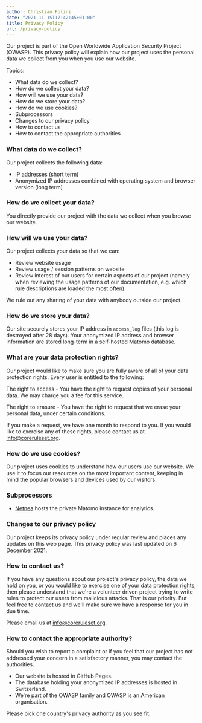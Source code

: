 ```yaml
---
author: Christian Folini
date: "2021-11-15T17:42:45+01:00"
title: Privacy Policy
url: /privacy-policy
---
```


Our project is part of the Open Worldwide Application Security Project (OWASP). This privacy policy will explain how our project uses the personal data we collect from you when you use our website.

Topics:

- What data do we collect?
- How do we collect your data?
- How will we use your data?
- How do we store your data?
- How do we use cookies?
- Subprocessors
- Changes to our privacy policy
- How to contact us
- How to contact the appropriate authorities

### What data do we collect?

Our project collects the following data:

- IP addresses (short term)
- Anonymized IP addresses combined with operating system and browser version (long term)

### How do we collect your data?

You directly provide our project with the data we collect when you browse our website.

### How will we use your data?

Our project collects your data so that we can:

- Review website usage
- Review usage / session patterns on website
- Review interest of our users for certain aspects of our project (namely when reviewing the usage patterns of our documentation, e.g. which rule descriptions are loaded the most often)

We rule out any sharing of your data with anybody outside our project.

### How do we store your data?

Our site securely stores your IP address in `access_log` files (this log is destroyed after 28 days). Your anonymized IP address and browser information are stored long-term in a self-hosted Matomo database.

### What are your data protection rights?

Our project would like to make sure you are fully aware of all of your data protection rights. Every user is entitled to the following:

The right to access - You have the right to request copies of your personal data. We may charge you a fee for this service.

The right to erasure - You have the right to request that we erase your personal data, under certain conditions.

If you make a request, we have one month to respond to you. If you would like to exercise any of these rights, please contact us at <info@coreruleset.org>.

### How do we use cookies?

Our project uses cookies to understand how our users use our website. We use it to focus our resources on the most important content, keeping in mind the popular browsers and devices used by our visitors.

### Subprocessors

- [Netnea](https://www.netnea.com/cms/) hosts the private Matomo instance for analytics.

### Changes to our privacy policy

Our project keeps its privacy policy under regular review and places any updates on this web page. This privacy policy was last updated on 6 December 2021.

### How to contact us?

If you have any questions about our project's privacy policy, the data we hold on you, or you would like to exercise one of your data protection rights, then please understand that we're a volunteer driven project trying to write rules to protect our users from malicious attacks. That is our priority. But feel free to contact us and we'll make sure we have a response for you in due time.

Please email us at <info@coreruleset.org>.

### How to contact the appropriate authority?

Should you wish to report a complaint or if you feel that our project has not addressed your concern in a satisfactory manner, you may contact the authorities.

- Our website is hosted in GitHub Pages.
- The database holding your anonymized IP addresses is hosted in Switzerland.
- We're part of the OWASP family and OWASP is an American organisation.

Please pick one country's privacy authority as you see fit.
